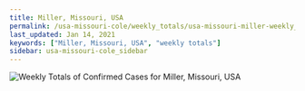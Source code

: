 ```yaml
---
title: Miller, Missouri, USA
permalink: /usa-missouri-cole/weekly_totals/usa-missouri-miller-weekly_totals.html
last_updated: Jan 14, 2021
keywords: ["Miller, Missouri, USA", "weekly totals"]
sidebar: usa-missouri-cole_sidebar
---
```


![Weekly Totals of Confirmed Cases for Miller, Missouri, USA](/covid_tracker/images/graphs/usa-missouri-miller-weekly_totals_graph.png)
